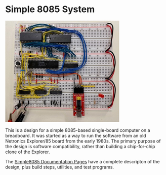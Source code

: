 # Simple 8085 System

![Simple 8085](docs/simple8085-build.jpg)

This is a design for a simple 8085-based single-board computer on  a breadboard.  It was started as a way to run the software from an old Netronics Explorer/85 board from the early 1980s.  The primary purpose of the design is software compatibility, rather than building a chip-for-chip clone of the Explorer.

The [Simple8085 Documentation Pages](https://tomnisbet.github.io/Simple8085/) have a complete descripton of the design, plus build steps, utilities, and test programs.
